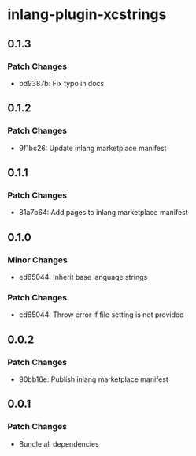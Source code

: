 # inlang-plugin-xcstrings

## 0.1.3

### Patch Changes

- bd9387b: Fix typo in docs

## 0.1.2

### Patch Changes

- 9f1bc26: Update inlang marketplace manifest

## 0.1.1

### Patch Changes

- 81a7b64: Add pages to inlang marketplace manifest

## 0.1.0

### Minor Changes

- ed65044: Inherit base language strings

### Patch Changes

- ed65044: Throw error if file setting is not provided

## 0.0.2

### Patch Changes

- 90bb16e: Publish inlang marketplace manifest

## 0.0.1

### Patch Changes

- Bundle all dependencies
